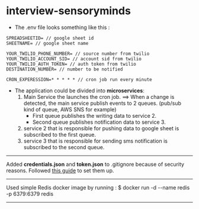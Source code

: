 # interview-sensoryminds

- The .env file looks something like this : 
```
SPREADSHEETID= // google sheet id
SHEETNAME= // google sheet name

YOUR_TWILIO_PHONE_NUMBER= // source number from twilio
YOUR_TWILIO_ACCOUNT_SID= // account sid from twilio
YOUR_TWILIO_AUTH_TOKEN= // auth token from twilio
DESTINATION_NUMBER= // number to be notified

CRON_EXPERESSION=* * * * * // cron job run every minute
```

- The application could be divided into **microservices**:
  1. Main Service the launches the cron job.
  ==> When a change is detected, the main service publish events to 2 queues. (pub/sub kind of queue, AWS SNS for example)
      - First queue publishes the writing data to service 2.
      - Second queue publishes notification data to service 3.
  2. service 2 that is responsible for pushing data to google sheet is subscribed to the first queue.
  3. service 3 that is responsible for sending sms notification is subscribed to the second queue.
 ---

Added **credentials.json** and **token.json** to .gitignore because of security reasons.
Followed [this guide](https://developers.google.com/sheets/api/quickstart/nodejs) to set them up.

 ---

Used simple Redis docker image by running : $ docker run -d --name redis -p 6379:6379 redis

---
